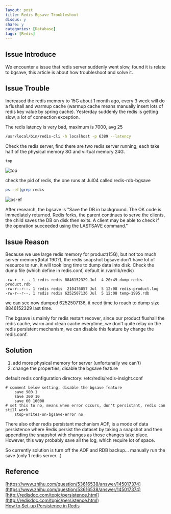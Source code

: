 ```yaml
---
layout: post
title: Redis Bgsave Troubleshoot
disqus: y
share: y
categories: [Database]
tags: [Redis]
---
```


Issue Introduce
-------------------------
We encounter a issue that redis server suddenly went slow, found it is relate to bgsave, this article is about how troubleshoot and solve it. 

Issue Trouble
-------------------------
Increased the redis memory to 15G about 1 month ago, every 3 week will do a flushall and warmup cache (warmup cache means manually insert lots of redis key value by spring cache). Yesterday suddenly the redis is getting slow, a lot of connection exception. 

The redis latency is very bad, maximum is 7000, avg 25
```bash
/usr/local/bin/redis-cli -h localhost -p 6389 --latency
```

Check the redis server, find there are two redis server running, each take half of the physical memory 8G and virtual memory 24G.
```bash
top
```
![top](https://raw.githubusercontent.com/ycj28c/ycj28c.github.io/master/images/posts/redisbgsavetroubleshoot/1.png)

check the pid of redis, the one runs at Jul04 called redis-rdb-bgsave
```bash
ps -ef|grep redis
```
![ps-ef](https://raw.githubusercontent.com/ycj28c/ycj28c.github.io/master/images/posts/redisbgsavetroubleshoot/2.png)

After research, the bgsave is "Save the DB in background. The OK code is immediately returned. Redis forks, the parent continues to serve the clients, the child saves the DB on disk then exits. A client may be able to check if the operation succeeded using the LASTSAVE command."

Issue Reason
-------------------------
Because we use large redis memory for product(15G), but not too much server memory(total 19G?), the redis snapshot bgsave don't have lot of resource to run, it will took long time to dump data into disk.
Check the dump file (which define in redis.conf, default in /var/lib/redis)
```
-rw-r--r--. 1 redis redis 8846152329 Jul  4 20:49 dump-redis-product.rdb
-rw-r--r--. 1 redis redis  210476057 Jul  5 12:08 redis-product.log
-rw-r--r--. 1 redis redis 6252507136 Jul  5 12:08 temp-1995.rdb
```
we can see now dumped 6252507136, it need time to reach to dump size 8846152329 last time.

The bgsave is mainly for redis restart recover, since our product flushall the redis cache, warm and clean cache everytime, we don't quite relay on the redis persistent mechanism, we can disable this feature by change the redis.conf.

Solution
-------------------------
1. add more physical memory for server (unfortunally we can't)
2. change the properties, disable the bgsave feature

default redis configuration directory: /etc/redis/redis-insight.conf
```
# comment below setting, disable the bgsave feature
    save 900 1
    save 300 10
    save 60 10000
# set this to no, means when error occurs, don't persistant, redis can still work
    stop-writes-on-bgsave-error no
```

There also other redis persistant machanism AOF, is a mode of data persistence where Redis persist the dataset by taking a snapshot and then appending the snapshot with changes as those changes take place. However, this way probably save all the log, which require lot of space.

So currently solution is turn off the AOF and RDB backup... manually run the save (only 1 redis server...)  

Reference
-------------------------
[https://www.zhihu.com/question/53616538/answer/145017374](https://www.zhihu.com/question/53616538/answer/145017374)  
[http://redisdoc.com/topic/persistence.html](http://redisdoc.com/topic/persistence.html)  
[How to Set-up Persistence in Redis](https://kb.objectrocket.com/redis/how-to-set-up-persistence-in-redis-575)   
